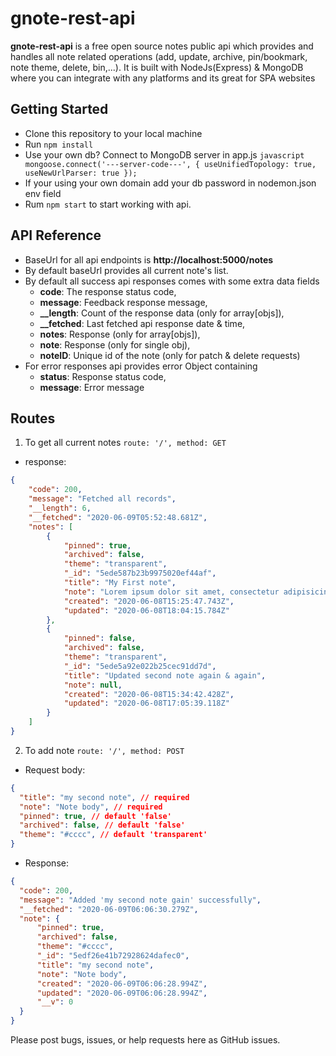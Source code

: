 # gnote-rest-api
**gnote-rest-api** is a free open source notes public api which provides and handles all note related operations (add, update, archive, pin/bookmark, note theme, delete, bin,...).
It is built with NodeJs(Express) & MongoDB where you can integrate with any platforms and its great for SPA websites

## Getting Started
- Clone this repository to your local machine
- Run `npm install`
- Use your own db? Connect to MongoDB server in app.js `javascript mongoose.connect('---server-code---', { useUnifiedTopology: true, useNewUrlParser: true });`
- If your using your own domain add your db password in nodemon.json env field
- Rum `npm start` to start working with api.

## API Reference
- BaseUrl for all api endpoints is **http://localhost:5000/notes**
- By default baseUrl provides all current note's list.
- By default all success api responses comes with some extra data fields
  - **code**: The response status code,
  - **message**: Feedback response message,
  - **__length**: Count of the response data (only for array[objs]),
  - **__fetched**: Last fetched api response date & time,
  - **notes**: Response (only for array[objs]),
  - **note**: Response (only for single obj),
  - **noteID**: Unique id of the note (only for patch & delete requests)
- For error responses api provides error Object containing
  - **status**: Response status code,
  - **message**: Error message

## Routes
1. To get all current notes `route: '/', method: GET`
  - response:
```json
{
    "code": 200,
    "message": "Fetched all records",
    "__length": 6,
    "__fetched": "2020-06-09T05:52:48.681Z",
    "notes": [
        {
            "pinned": true,
            "archived": false,
            "theme": "transparent",
            "_id": "5ede587b23b9975020ef44af",
            "title": "My First note",
            "note": "Lorem ipsum dolor sit amet, consectetur adipisicing elit, sed do eiusmodtempor incididunt ut labore et dolore magna aliqua. Ut enim ad minim veniam,quis nostrud exercitation ullamco laboris nisi ut aliquip ex ea commodoconsequat. Duis aute irure dolor in reprehenderit in voluptate velit essecillum dolore eu fugiat nulla pariatur. Excepteur sint occaecat cupidatat non proident, sunt in culpa qui officia deserunt mollit anim id est laborum.",
            "created": "2020-06-08T15:25:47.743Z",
            "updated": "2020-06-08T18:04:15.784Z"
        },
        {
            "pinned": false,
            "archived": false,
            "theme": "transparent",
            "_id": "5ede5a92e022b25cec91dd7d",
            "title": "Updated second note again & again",
            "note": null,
            "created": "2020-06-08T15:34:42.428Z",
            "updated": "2020-06-08T17:05:39.118Z"
        }
    ]
}
```
2. To add note `route: '/', method: POST` 
  - Request body:
```json
{
  "title": "my second note", // required
  "note": "Note body", // required
  "pinned": true, // default 'false'
  "archived": false, // default 'false'
  "theme": "#cccc", // default 'transparent'
}
  ```
  - Response:
```json
{
  "code": 200,
  "message": "Added 'my second note gain' successfully",
  "__fetched": "2020-06-09T06:06:30.279Z",
  "note": {
      "pinned": true,
      "archived": false,
      "theme": "#cccc",
      "_id": "5edf26e41b72928624dafec0",
      "title": "my second note",
      "note": "Note body",
      "created": "2020-06-09T06:06:28.994Z",
      "updated": "2020-06-09T06:06:28.994Z",
      "__v": 0
  }
}
```

Please post bugs, issues, or help requests here as GitHub issues.
